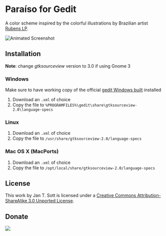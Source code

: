 # Paraíso for Gedit

A color scheme inspired by the colorful illustrations by Brazilian artist [Rubens LP][1].

![Animated Screenshot][2]

## Installation

__Note__: change *gtksourceview* version to 3.0 if using Gnome 3

### Windows

Make sure to have working copy of the official [gedit Windows built][3] installed

1. Download an `.xml` of choice
2. Copy the file to `%PROGRAMFILES%\gedit\share\gtksourceview-2.0\language-specs`

### Linux

1. Download an `.xml` of choice
2. Copy the file to `/usr/share/gtksourceview-2.0/language-specs`

### Mac OS X (MacPorts)

1. Download an `.xml` of choice
2. Copy the file to `/opt/local/share/gtksourceview-2.0/language-specs`

## License

This work by Jan T. Sott is licensed under a [Creative Commons Attribution-ShareAlike 3.0 Unported License][4].

## Donate

[<img src="https://raw.github.com/balupton/flattr-buttons/master/badge-89x18.gif" />][5]

[1]: http://www.rubenslp.com.br/
[2]: https://raw.github.com/idleberg/Paraiso-iTerm2/master/images/screenshot.gif
[3]: http://live.gnome.org/Gedit/Windows
[4]: http://creativecommons.org/licenses/by-sa/3.0/deed.en_US
[5]: https://flattr.com/submit/auto?user_id=idleberg&url=https://github.com/idleberg/Paraiso-Gedit/&title=Paraiso%20Color%20Scheme&description=A%29color%29scheme%29inspired%29by%29the%29colorful%29illustrations%29by%29Brazilian%29artist%29Rubens%29LP&language=en_GB&tags=gedit,color%20scheme,theme,syntax%20highlight,style-sheets&hidden=0&category=software